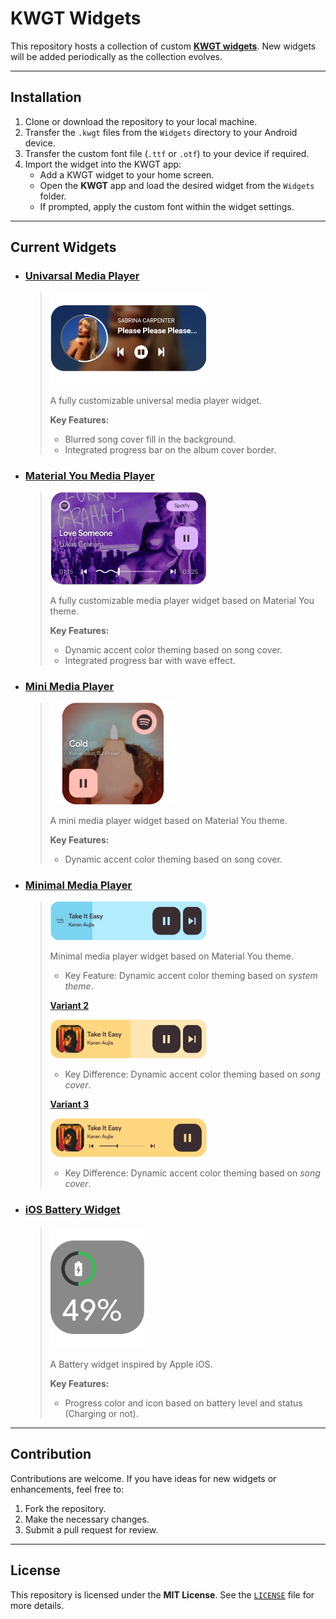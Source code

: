 # KWGT Widgets

This repository hosts a collection of custom [**KWGT widgets**](https://docs.kustom.rocks/docs/downloads/download-kwgt/). New widgets will be added periodically as the collection evolves.

---

## Installation

1. Clone or download the repository to your local machine.  
2. Transfer the `.kwgt` files from the `Widgets` directory to your Android device.  
3. Transfer the custom font file (`.ttf` or `.otf`) to your device if required.  
4. Import the widget into the KWGT app:
   - Add a KWGT widget to your home screen.  
   - Open the **KWGT** app and load the desired widget from the `Widgets` folder.  
   - If prompted, apply the custom font within the widget settings.

---

## Current Widgets

- ### [Univarsal Media Player](widgets/Universal_Media_Player.kwgt)
  
  > <img src="previews/Universal_Media_Player.kwgt.png" alt="Preview" style="width:250px;"/>
  >
  > A fully customizable universal media player widget.
  > 
  > **Key Features:**  
  > - Blurred song cover fill in the background.  
  > - Integrated progress bar on the album cover border.


- ### [Material You Media Player](widgets/Material3_Expanded_Media_Player.kwgt)
  
  > <img src="previews/Material3_Expanded_Media_Player.kwgt.png" alt="Preview" style="width:250px;"/>
  >
  > A fully customizable media player widget based on Material You theme.
  > 
  > **Key Features:**  
  > - Dynamic accent color theming based on song cover.  
  > - Integrated progress bar with wave effect.

- ### [Mini Media Player](widgets/Mini_Media_Player.kwgt)
  
  > <img src="previews/Mini_Media_Player.kwgt.png" alt="Preview" style="width:200px;"/>
  >
  > A mini media player widget based on Material You theme.
  > 
  > **Key Features:**  
  > - Dynamic accent color theming based on song cover.

- ### [Minimal Media Player](widgets/Minimal_Media_Player.kwgt)
  > <img src="previews/Minimal_Media_Player.kwgt.png" alt="Preview" style="width:250px;"/>
  >
  > Minimal media player widget based on Material You theme.
  >
  > - Key Feature: Dynamic accent color theming based on *system theme*.  
  >
  > [**Variant 2**](widgets/Minimal_Media_Player_2.kwgt)
  >
  >
  > <img src="previews/Minimal_Media_Player_2.kwgt.png" alt="Preview" style="width:250px;"/>
  >
  > - Key Difference:  Dynamic accent color theming based on *song cover*.  
  >
  >[**Variant 3**](widgets/Minimal_Media_Player_3.kwgt)
  >
  > <img src="previews/Minimal_Media_Player_3.kwgt.png" alt="Preview" style="width:250px;"/>
  >
  >
  > - Key Difference:  Dynamic accent color theming based on *song cover*.  

- ### [iOS Battery Widget](widgets/iOS_Battery_Widget.kwgt)
  
  > <img src="previews/iOS_Battery_Widget.kwgt.png" alt="Preview" style="width:150px;"/>
  >
  > A Battery widget inspired by Apple iOS.
  > 
  > **Key Features:**  
  > - Progress color and icon based on battery level and status (Charging or not).

---

## Contribution  

Contributions are welcome. If you have ideas for new widgets or enhancements, feel free to:  
1. Fork the repository.  
2. Make the necessary changes.  
3. Submit a pull request for review.

---

## License  

This repository is licensed under the **MIT License**. See the [`LICENSE`](LICENSE) file for more details.

